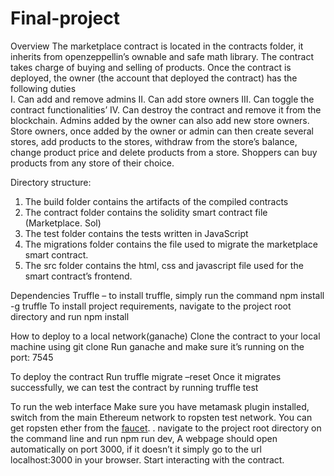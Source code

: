 # Final-project
Overview
The marketplace contract is located in the contracts folder, it inherits from openzeppellin’s ownable and safe math library. The contract takes charge of buying and selling of products.
Once the contract is deployed, the owner (the account that deployed the contract) has the following duties  
I.	Can add and remove admins
II.	Can add store owners
III.	Can toggle the contract functionalities’
IV.	Can destroy the contract and remove it from the blockchain.
Admins added by the owner can also add new store owners.
Store owners, once added by the owner or admin can then create several stores, add products to the stores, withdraw from the store’s balance, change product price and delete products from a store.
Shoppers can buy products from any store of their choice.

Directory structure: 
1.	The build folder contains the artifacts of the compiled contracts
2.	The contract folder contains the solidity smart contract file (Marketplace. Sol)
3.	The test folder contains the tests written in JavaScript
4.	The migrations folder contains the file used to migrate the marketplace smart contract.
5.	The src folder contains the html, css and javascript file used for the smart contract’s frontend.

Dependencies
Truffle – to install truffle, simply run the command npm install -g truffle
To install project requirements, navigate to the project root directory and run npm install

How to deploy to a local network(ganache)
Clone the contract to your local machine using git clone
Run ganache and make sure it’s running on the port: 7545

To deploy the contract
Run truffle migrate –reset
Once it migrates successfully, we can test the contract by running truffle test

To run the web interface 
Make sure you have metamask plugin installed, switch from the main Ethereum network to ropsten test network. You can get ropsten ether from the <a href="https://faucet.ropsten.be/"> faucet</a>. 	.
navigate to the project root directory on the command line and run npm run dev, A webpage should open automatically on port 3000, if it doesn’t it simply go to the url localhost:3000 in your browser.
Start interacting with the contract.
